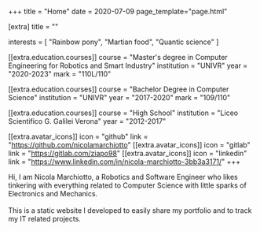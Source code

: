 +++
title = "Home"
date = 2020-07-09
page_template="page.html"

[extra]
title = ""

interests = [
  "Rainbow pony",
  "Martian food",
  "Quantic science"
]

[[extra.education.courses]]
  course = "Master's degree in Computer Engineering for Robotics and Smart Industry"
  institution = "UNIVR"
  year = "2020-2023"
  mark = "110L/110"

[[extra.education.courses]]
  course = "Bachelor Degree in Computer Science"
  institution = "UNIVR"
  year = "2017-2020"
  mark = "109/110"

[[extra.education.courses]]
  course = "High School"
  institution = "Liceo Scientifico G. Galilei Verona"
  year = "2012-2017"

[[extra.avatar_icons]]
  icon = "github"
  link = "https://github.com/nicolamarchiotto"
[[extra.avatar_icons]]
  icon = "gitlab"
  link = "https://gitlab.com/ziapo98"
[[extra.avatar_icons]]
  icon = "linkedin"
  link = "https://www.linkedin.com/in/nicola-marchiotto-3bb3a3171/"
+++

Hi, I am Nicola Marchiotto, a Robotics and Software Engineer who likes tinkering with everything related to Computer Science with little sparks of Electronics and Mechanics.
<br><br>
This is a static website I developed to easily share my portfolio and to track my IT related projects.